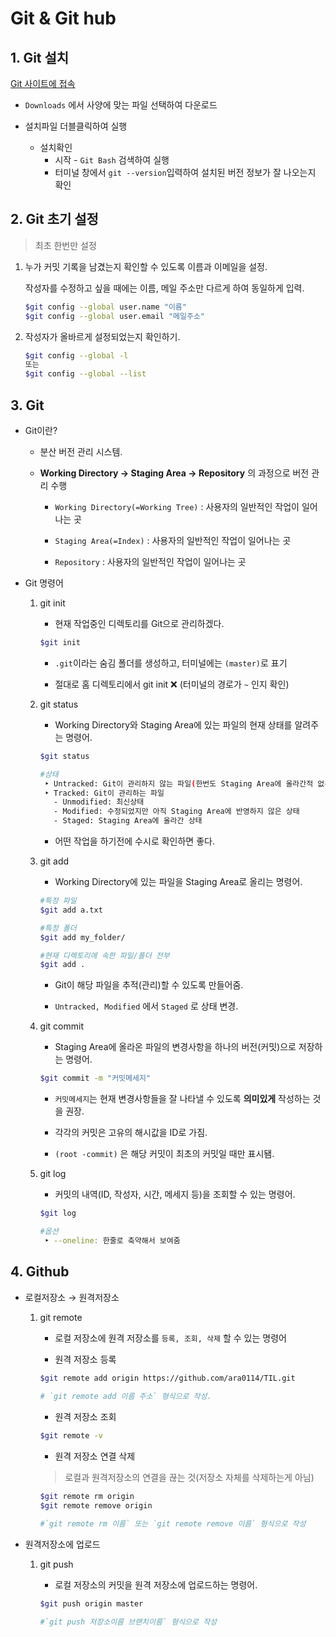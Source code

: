 

# Git & Git hub

## 1. Git 설치

[Git 사이트에 접속](https://git-scm.com/)

- `Downloads` 에서 사양에 맞는 파일 선택하여 다운로드

- 설치파일 더블클릭하여 실행

   * 설치확인
     * 시작 - `Git Bash` 검색하여 실행
     * 터미널 창에서 `git --version`입력하여 설치된 버전 정보가 잘 나오는지 확인


## 2. Git 초기 설정

  > 최초 한번만 설정

  1. 누가 커밋 기록을 남겼는지 확인할 수 있도록 이름과 이메일을 설정.

     작성자를 수정하고 싶을 때에는 이름, 메일 주소만 다르게 하여 동일하게 입력.

     ```bash
     $git config --global user.name "이름"
     $git config --global user.email "메일주소"
     ```
     
  2. 작성자가 올바르게 설정되었는지 확인하기.

     ```bash
     $git config --global -l
     또는
     $git config --global --list
     ```



## 3. Git

* Git이란?

  * 분산 버전 관리 시스템.

  * __Working Directory → Staging Area → Repository__ 의 과정으로 버전 관리 수행

    * `Working Directory(=Working Tree)` : 사용자의 일반적인 작업이 일어나는 곳

    * `Staging Area(=Index)` : 사용자의 일반적인 작업이 일어나는 곳

    * `Repository` : 사용자의 일반적인 작업이 일어나는 곳

- Git 명령어

  1. git init

     - 현재 작업중인 디렉토리를 Git으로 관리하겠다.
  
     ```bash
     $git init
     ```
  
     - `.git`이라는 숨김 폴더를 생성하고, 터미널에는  `(master)`로 표기

     - 절대로 홈 디렉토리에서 git init ❌ (터미널의 경로가 `~` 인지 확인)

  
  
  2. git status
  
     - Working Directory와 Staging Area에 있는 파일의 현재 상태를 알려주는 명령어.
  
     ```bash
     $git status
     
     #상태
      ‣ Untracked: Git이 관리하지 않는 파일(한번도 Staging Area에 올라간적 없는 파일)
      ‣ Tracked: Git이 관리하는 파일
     	- Unmodified: 최신상태
     	- Modified: 수정되었지만 아직 Staging Area에 반영하지 않은 상태
     	- Staged: Staging Area에 올라간 상태
     ```
  
     - 어떤 작업을 하기전에 수시로 확인하면 좋다.
  
     
  
  3. git add
  
     - Working Directory에 있는 파일을 Staging Area로 올리는 명령어.
  
     ```bash
     #특정 파일
     $git add a.txt
     
     #특정 폴더
     $git add my_folder/
     
     #현재 디렉토리에 속한 파일/폴더 전부
     $git add .
     ```
  
     - Git이 해당 파일을 추적(관리)할 수 있도록 만들어줌.
  
     - `Untracked, Modified` 에서 `Staged` 로 상태 변경.
  
  
  
  4. git commit
  
     - Staging Area에 올라온 파일의 변경사항을 하나의 버전(커밋)으로 저장하는 명령어.
  
     ```bash
     $git commit -m "커밋메세지"
     ```
  
     - `커밋메세지`는 현재 변경사항들을 잘 나타낼 수 있도록 __의미있게__ 작성하는 것을 권장.
  
     - 각각의 커밋은 고유의 해시값을 ID로 가짐.
  
     - `(root -commit)` 은 해당 커밋이 최초의 커밋일 때만 표시됌.
  
  
  
  5. git log
  
     - 커밋의 내역(ID, 작성자, 시간, 메세지 등)을 조회할 수 있는 명령어.
  
     ```bash
     $git log
     
     #옵션
      ‣ --oneline: 한줄로 축약해서 보여줌
     ```
  



## 4. Github

- 로컬저장소 → 원격저장소

  1. git remote

     - 로컬 저장소에 원격 저장소를 `등록, 조회, 삭제` 할 수 있는 명령어
     
     
     - 원격 저장소 등록
     
     ```bash
     $git remote add origin https://github.com/ara0114/TIL.git
        
     # `git remote add 이름 주소` 형식으로 작성.
     ```
     
     - 원격 저장소 조회
     
     ```bash
     $git remote -v
     ```
     
     - 원격 저장소 연결 삭제
     
     > 로컬과 원격저장소의 연결을 끊는 것(저장소 자체를 삭제하는게 아님)
     
     ```bash
     $git remote rm origin
     $git remote remove origin
     
     #`git remote rm 이름` 또는 `git remote remove 이름` 형식으로 작성
     ```
     
     
  
- 원격저장소에 업로드
  
     1. git push
     
        - 로컬 저장소의 커밋을 원격 저장소에 업로드하는 명령어.
     
        ```bash
        $git push origin master
        
        #`git push 저장소이름 브랜치이름` 형식으로 작성
        ```
     
        
